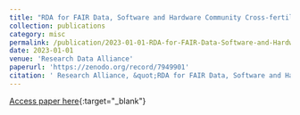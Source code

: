```yaml
---
title: "RDA for FAIR Data, Software and Hardware Community Cross-fertilisation Workshop Summary"
collection: publications
category: misc
permalink: /publication/2023-01-01-RDA-for-FAIR-Data-Software-and-Hardware-Community-Cross-fertilisation-Workshop-Summary
date: 2023-01-01
venue: 'Research Data Alliance'
paperurl: 'https://zenodo.org/record/7949901'
citation: ' Research Alliance, &quot;RDA for FAIR Data, Software and Hardware Community Cross-fertilisation Workshop Summary.&quot; Research Data Alliance, 2023.'
---
```

[Access paper here](https://zenodo.org/record/7949901){:target="_blank"}
